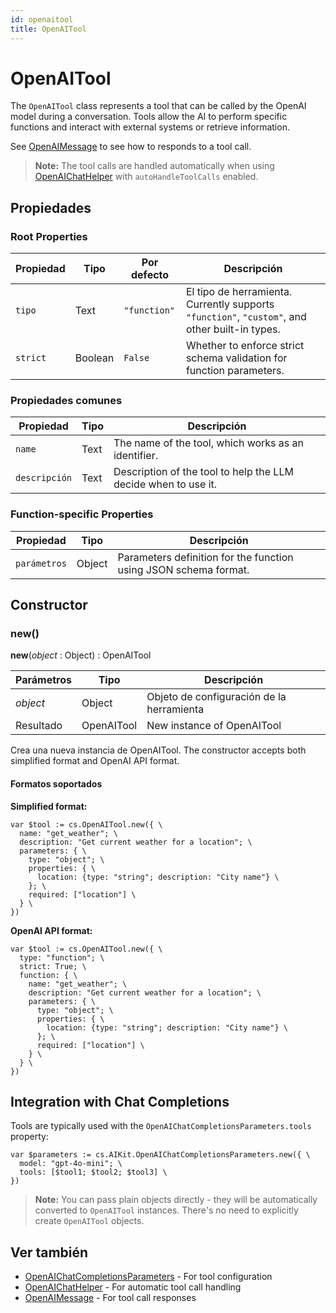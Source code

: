 ```yaml
---
id: openaitool
title: OpenAITool
---
```


# OpenAITool

The `OpenAITool` class represents a tool that can be called by the OpenAI model during a conversation. Tools allow the AI to perform specific functions and interact with external systems or retrieve information.

See [OpenAIMessage](OpenAIMessage.md) to see how to responds to a tool call.

> **Note:** The tool calls are handled automatically when using [OpenAIChatHelper](OpenAIChatHelper.md) with `autoHandleToolCalls` enabled.

## Propiedades

### Root Properties

| Propiedad | Tipo    | Por defecto  | Descripción                                                                                                                    |
| --------- | ------- | ------------ | ------------------------------------------------------------------------------------------------------------------------------ |
| `tipo`    | Text    | `"function"` | El tipo de herramienta. Currently supports `"function"`, `"custom"`, and other built-in types. |
| `strict`  | Boolean | `False`      | Whether to enforce strict schema validation for function parameters.                                           |

### Propiedades comunes

| Propiedad     | Tipo | Descripción                                                                    |
| ------------- | ---- | ------------------------------------------------------------------------------ |
| `name`        | Text | The name of the tool, which works as an identifier.            |
| `descripción` | Text | Description of the tool to help the LLM decide when to use it. |

### Function-specific Properties

| Propiedad    | Tipo   | Descripción                                                                      |
| ------------ | ------ | -------------------------------------------------------------------------------- |
| `parámetros` | Object | Parameters definition for the function using JSON schema format. |

## Constructor

### new()

**new**(*object* : Object) : OpenAITool

| Parámetros | Tipo       | Descripción                               |
| ---------- | ---------- | ----------------------------------------- |
| *object*   | Object     | Objeto de configuración de la herramienta |
| Resultado  | OpenAITool | New instance of OpenAITool                |

Crea una nueva instancia de OpenAITool. The constructor accepts both simplified format and OpenAI API format.

#### Formatos soportados

**Simplified format:**

```4d
var $tool := cs.OpenAITool.new({ \
  name: "get_weather"; \
  description: "Get current weather for a location"; \
  parameters: { \
    type: "object"; \
    properties: { \
      location: {type: "string"; description: "City name"} \
    }; \
    required: ["location"] \
  } \
})
```

**OpenAI API format:**

```4d
var $tool := cs.OpenAITool.new({ \
  type: "function"; \
  strict: True; \
  function: { \
    name: "get_weather"; \
    description: "Get current weather for a location"; \
    parameters: { \
      type: "object"; \
      properties: { \
        location: {type: "string"; description: "City name"} \
      }; \
      required: ["location"] \
    } \
  } \
})
```

## Integration with Chat Completions

Tools are typically used with the `OpenAIChatCompletionsParameters.tools` property:

```4d
var $parameters := cs.AIKit.OpenAIChatCompletionsParameters.new({ \
  model: "gpt-4o-mini"; \
  tools: [$tool1; $tool2; $tool3] \
})
```

> **Note:** You can pass plain objects directly - they will be automatically converted to `OpenAITool` instances. There's no need to explicitly create `OpenAITool` objects.

## Ver también

- [OpenAIChatCompletionsParameters](OpenAIChatCompletionsParameters.md) - For tool configuration
- [OpenAIChatHelper](OpenAIChatHelper.md) - For automatic tool call handling
- [OpenAIMessage](OpenAIMessage.md) - For tool call responses